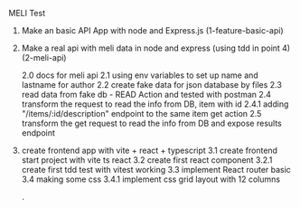 MELI Test

1. Make an basic API App with node and Express.js
   (1-feature-basic-api)

2. Make a real api with meli data in node and express (using tdd in point 4)
   (2-meli-api)

   2.0 docs for meli api
   2.1 using env variables to set up name and lastname for author
   2.2 create fake data for json database by files
   2.3 read data from fake db - READ Action and tested with postman
   2.4 transform the request to read the info from DB, item with id
   2.4.1 adding "/items/:id/description" endpoint to the same item get action
   2.5 transform the get request to read the info from DB and expose results endpoint

3. create frontend app with vite + react + typescript
   3.1 create frontend start project with vite ts react
   3.2 create first react component
   3.2.1 create first tdd test with vitest working
   3.3 implement React router basic
   3.4 making some css
   3.4.1 implement css grid layout with 12 columns

   .
